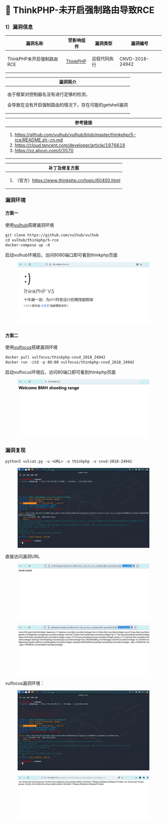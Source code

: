 # 🧡 ThinkPHP-未开启强制路由导致RCE

### 1）漏洞信息

|漏洞名称	|受影响组件	|漏洞类型	|漏洞编号	|
|--	|--	|--	|--	|
|<p>ThinkPHP未开启强制路由RCE</p>	|[ThinkPHP](https://github.com/top-think/think)	|远程代码执行	|CNVD-2018-24942	|

|漏洞简介	|
|--	|
|<p>由于框架对控制器名没有进行足够的检测，</p><p>会导致在没有开启强制路由的情况下，存在可能的getshell漏洞</p>	|

|参考链接	|
|--	|
|<ol><li><a href="https://github.com/vulhub/vulhub/blob/master/thinkphp/5-rce/README.zh-cn.md">https://github.com/vulhub/vulhub/blob/master/thinkphp/5-rce/README.zh-cn.md</a></li><li><a href="https://cloud.tencent.com/developer/article/1976619">https://cloud.tencent.com/developer/article/1976619</a></li><li><a href="https://xz.aliyun.com/t/3570">https://xz.aliyun.com/t/3570</a></li></ol>	|

|补丁及修复方案	|
|--	|
|<ol><li>（官方）<a href="https://www.thinkphp.cn/topic/60400.html">https://www.thinkphp.cn/topic/60400.html</a></li></ol>	|

### 漏洞环境

#### 方案一
使用[vulhub](https://github.com/vulhub/vulhub)搭建漏洞环境

```
git clone https://github.com/vulhub/vulhub
cd vulhub/thinkphp/5-rce
docker-compose up -d
```

启动vulhub环境后，访问8080端口即可看到thinkphp页面

<figure><img src="../../../static/imgs/vulns-thinkphp/cnvd-2018-24942/thinkphp_cnvd_2018_24942_01.png" alt=""><figcaption></figcaption></figure>


#### 方案二
使用[vulfocus](https://github.com/fofapro/vulfocus)搭建漏洞环境

```
docker pull vulfocus/thinkphp-cnvd_2018_24942
docker run -itd -p 80:80 vulfocus/thinkphp-cnvd_2018_24942
```

启动vulfocus环境后，访问80端口即可看到thinkphp页面

<figure><img src="../../../static/imgs/vulns-thinkphp/cnvd-2018-24942/thinkphp_cnvd_2018_24942_02.png" alt=""><figcaption></figcaption></figure>


### 漏洞复现

```
python3 vulcat.py -u <URL> -a thinkphp -v cnvd-2018-24942
```

<figure><img src="../../../static/imgs/vulns-thinkphp/cnvd-2018-24942/thinkphp_cnvd_2018_24942_03.png" alt=""><figcaption></figcaption></figure>

直接访问漏洞URL
<figure><img src="../../../static/imgs/vulns-thinkphp/cnvd-2018-24942/thinkphp_cnvd_2018_24942_04.png" alt=""><figcaption></figcaption></figure>

<figure><img src="../../../static/imgs/vulns-thinkphp/cnvd-2018-24942/thinkphp_cnvd_2018_24942_05.png" alt=""><figcaption></figcaption></figure>

vulfocus漏洞环境：
<figure><img src="../../../static/imgs/vulns-thinkphp/cnvd-2018-24942/thinkphp_cnvd_2018_24942_06.png" alt=""><figcaption></figcaption></figure>

<figure><img src="../../../static/imgs/vulns-thinkphp/cnvd-2018-24942/thinkphp_cnvd_2018_24942_07.png" alt=""><figcaption></figcaption></figure>
